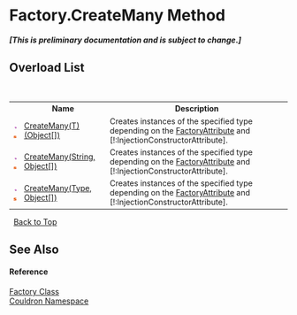 # Factory.CreateMany Method 
 _**\[This is preliminary documentation and is subject to change.\]**_


## Overload List
&nbsp;<table><tr><th></th><th>Name</th><th>Description</th></tr><tr><td>![Public method](media/pubmethod.gif "Public method")![Static member](media/static.gif "Static member")</td><td><a href="M_Couldron_Factory_CreateMany__1">CreateMany(T)(Object[])</a></td><td>
Creates instances of the specified type depending on the <a href="T_Couldron_FactoryAttribute">FactoryAttribute</a> and [!:InjectionConstructorAttribute].</td></tr><tr><td>![Public method](media/pubmethod.gif "Public method")![Static member](media/static.gif "Static member")</td><td><a href="M_Couldron_Factory_CreateMany">CreateMany(String, Object[])</a></td><td>
Creates instances of the specified type depending on the <a href="T_Couldron_FactoryAttribute">FactoryAttribute</a> and [!:InjectionConstructorAttribute].</td></tr><tr><td>![Public method](media/pubmethod.gif "Public method")![Static member](media/static.gif "Static member")</td><td><a href="M_Couldron_Factory_CreateMany_1">CreateMany(Type, Object[])</a></td><td>
Creates instances of the specified type depending on the <a href="T_Couldron_FactoryAttribute">FactoryAttribute</a> and [!:InjectionConstructorAttribute].</td></tr></table>&nbsp;
<a href="#factory.createmany-method">Back to Top</a>

## See Also


#### Reference
<a href="T_Couldron_Factory">Factory Class</a><br /><a href="N_Couldron">Couldron Namespace</a><br />